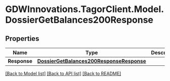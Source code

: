 # GDWInnovations.TagorClient.Model.DossierGetBalances200Response

## Properties

Name | Type | Description | Notes
------------ | ------------- | ------------- | -------------
**Response** | [**DossierGetBalances200ResponseResponse**](DossierGetBalances200ResponseResponse.md) |  | [optional] 

[[Back to Model list]](../README.md#documentation-for-models) [[Back to API list]](../README.md#documentation-for-api-endpoints) [[Back to README]](../README.md)

